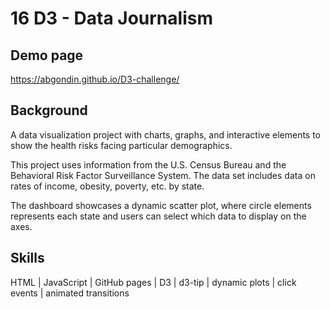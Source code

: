 # 16 D3 - Data Journalism

## Demo page

https://abgondin.github.io/D3-challenge/

## Background

A data visualization project with charts, graphs, and interactive elements to show the health risks facing particular demographics. 

This project uses information from the U.S. Census Bureau and the Behavioral Risk Factor Surveillance System. The data set includes data on rates of income, obesity, poverty, etc. by state. 

The dashboard showcases a dynamic scatter plot, where circle elements represents each state and users can select which data to display on the axes. 

## Skills

HTML | JavaScript | GitHub pages | D3 | d3-tip | dynamic plots | click events | animated transitions

